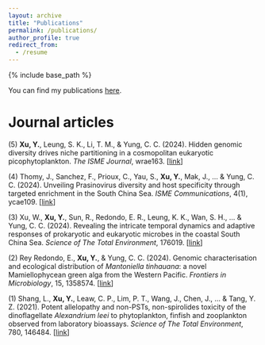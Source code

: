 ```yaml
---
layout: archive
title: "Publications"
permalink: /publications/
author_profile: true
redirect_from:
  - /resume
---
```


{% include base_path %}

You can find my publications [here](https://scholar.google.com/citations?user=8cdJaOUAAAAJ&hl=zh-CN&oi=ao).

Journal articles
======
(5) **Xu, Y.**, Leung, S. K., Li, T. M., & Yung, C. C. (2024). Hidden genomic diversity drives niche partitioning in a cosmopolitan eukaryotic picophytoplankton. _The ISME Journal_, wrae163. [[link](https://doi.org/10.1093/ismejo/wrae163)]

(4) Thomy, J., Sanchez, F., Prioux, C., Yau, S., **Xu, Y.**, Mak, J., ... & Yung, C. C. (2024). Unveiling Prasinovirus diversity and host specificity through targeted enrichment in the South China Sea. _ISME Communications_, 4(1), ycae109. [[link](https://doi.org/10.1093/ismeco/ycae109)]

(3) Xu, W., **Xu, Y.**, Sun, R., Redondo, E. R., Leung, K. K., Wan, S. H., ... & Yung, C. C. (2024). Revealing the intricate temporal dynamics and adaptive responses of prokaryotic and eukaryotic microbes in the coastal South China Sea. _Science of The Total Environment_, 176019. [[link](https://doi.org/10.1016/j.scitotenv.2024.176019)]

(2) Rey Redondo, E., **Xu, Y.**, & Yung, C. C. (2024). Genomic characterisation and ecological distribution of _Mantoniella tinhauana_: a novel Mamiellophycean green alga from the Western Pacific. _Frontiers in Microbiology_, 15, 1358574. [[link](https://doi.org/10.3389/fmicb.2024.1358574)]
   
(1) Shang, L., **Xu, Y.**, Leaw, C. P., Lim, P. T., Wang, J., Chen, J., ... & Tang, Y. Z. (2021). Potent allelopathy and non-PSTs, non-spirolides toxicity of the dinoflagellate _Alexandrium leei_ to phytoplankton, finfish and zooplankton observed from laboratory bioassays. _Science of The Total Environment_, 780, 146484. [[link](https://doi.org/10.1016/j.scitotenv.2021.146484)]
